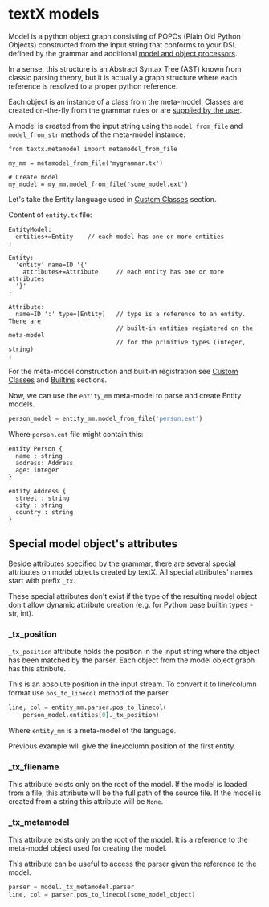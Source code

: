 # textX models

Model is a python object graph consisting of POPOs (Plain Old Python Objects)
constructed from the input string that conforms to your DSL defined by the
grammar and additional [model and object processors](metamodel.md#processors).

In a sense, this structure is an Abstract Syntax Tree (AST) known from classic
parsing theory, but it is actually a graph structure where each reference is
resolved to a proper python reference.

Each object is an instance of a class from the meta-model. Classes are created
on-the-fly from the grammar rules or are [supplied by the
user](metamodel.md#custom-classes).

A model is created from the input string using the `model_from_file` and `model_from_str`
methods of the meta-model instance.

    from textx.metamodel import metamodel_from_file

    my_mm = metamodel_from_file('mygrammar.tx')

    # Create model
    my_model = my_mm.model_from_file('some_model.ext')


Let's take the Entity language used in [Custom
Classes](metamodel.md#custom-classes) section.

Content of `entity.tx` file:

    EntityModel:
      entities+=Entity    // each model has one or more entities
    ;

    Entity:
      'entity' name=ID '{'
        attributes+=Attribute     // each entity has one or more attributes
      '}'
    ;

    Attribute:
      name=ID ':' type=[Entity]   // type is a reference to an entity. There are
                                  // built-in entities registered on the meta-model
                                  // for the primitive types (integer, string)
    ;


For the meta-model construction and built-in registration see [Custom
Classes](metamodel.md#custom-classes) and
[Builtins](metamodel.md#built-in-objects) sections.

Now, we can use the `entity_mm` meta-model to parse and create Entity models.

```python
person_model = entity_mm.model_from_file('person.ent')
```

Where `person.ent` file might contain this:

    entity Person {
      name : string
      address: Address
      age: integer
    }

    entity Address {
      street : string
      city : string
      country : string
    }


## Special model object's attributes

Beside attributes specified by the grammar, there are several special
attributes on model objects created by textX. All special attributes' names
start with prefix `_tx`.

These special attributes don't exist if the type of the resulting model object
don't allow dynamic attribute creation (e.g. for Python base builtin types -
str, int).

### _tx_position

`_tx_position` attribute holds the position in the input string where the
object has been matched by the parser. Each object from the model object graph
has this attribute.

This is an absolute position in the input stream. To convert it to line/column
format use `pos_to_linecol` method of the parser.

```python
line, col = entity_mm.parser.pos_to_linecol(
    person_model.entities[0]._tx_position)
```

Where `entity_mm` is a meta-model of the language.

Previous example will give the line/column position of the first entity.

### _tx_filename

This attribute exists only on the root of the model. If the model is loaded
from a file, this attribute will be the full path of the source file. If the
model is created from a string this attribute will be `None`.

### _tx_metamodel

This attribute exists only on the root of the model. It is a reference to the
meta-model object used for creating the model.

This attribute can be useful to access the parser given the reference to the
model.

```python
parser = model._tx_metamodel.parser
line, col = parser.pos_to_linecol(some_model_object)
```


